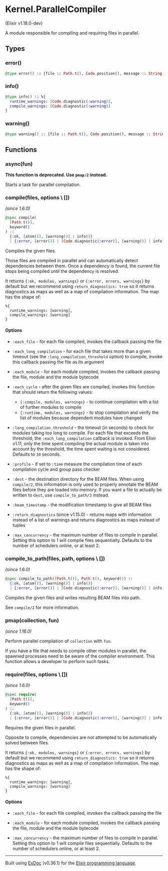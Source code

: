 # Kernel.ParallelCompiler 
(Elixir v1.18.0-dev)

A module responsible for compiling and requiring files in parallel.

## Types

### error()

```elixir
@type error() :: {file :: Path.t(), Code.position(), message :: String.t()}
```



### info()

```elixir
@type info() :: %{
  runtime_warnings: [Code.diagnostic(:warning)],
  compile_warnings: [Code.diagnostic(:warning)]
}
```



### warning()

```elixir
@type warning() :: {file :: Path.t(), Code.position(), message :: String.t()}
```



## Functions

### async(fun)


**This function is deprecated. Use `pmap/2` instead.**

Starts a task for parallel compilation.

### compile(files, options \\ [])
*(since 1.6.0)* 
```elixir
@spec compile(
  [Path.t()],
  keyword()
) ::
  {:ok, [atom()], [warning()] | info()}
  | {:error, [error()] | [Code.diagnostic(:error)], [warning()] | info()}
```

Compiles the given files.

Those files are compiled in parallel and can automatically
detect dependencies between them. Once a dependency is found,
the current file stops being compiled until the dependency is
resolved.

It returns `{:ok, modules, warnings}` or `{:error, errors, warnings}`
by default but we recommend using `return_diagnostics: true` so it returns
diagnostics as maps as well as a map of compilation information.
The map has the shape of:

    %{
      runtime_warnings: [warning],
      compile_warnings: [warning]
    }

#### Options

- `:each_file` - for each file compiled, invokes the callback passing the
  file

- `:each_long_compilation` - for each file that takes more than a given
  timeout (see the `:long_compilation_threshold` option) to compile, invoke
  this callback passing the file as its argument

- `:each_module` - for each module compiled, invokes the callback passing
  the file, module and the module bytecode

- `:each_cycle` - after the given files are compiled, invokes this function
  that should return the following values:
  
  - `{:compile, modules, warnings}` - to continue compilation with a list of
    further modules to compile
  - `{:runtime, modules, warnings}` - to stop compilation and verify the list
    of modules because dependent modules have changed

- `:long_compilation_threshold` - the timeout (in seconds) to check for modules
  taking too long to compile. For each file that exceeds the threshold, the
  `:each_long_compilation` callback is invoked. From Elixir v1.11, only the time
  spent compiling the actual module is taken into account by the threshold, the
  time spent waiting is not considered. Defaults to `10` seconds.

- `:profile` - if set to `:time` measure the compilation time of each compilation cycle
  and group pass checker

- `:dest` - the destination directory for the BEAM files. When using `compile/2`,
  this information is only used to properly annotate the BEAM files before
  they are loaded into memory. If you want a file to actually be written to
  `dest`, use `compile_to_path/3` instead.

- `:beam_timestamp` - the modification timestamp to give all BEAM files

- `:return_diagnostics` (since v1.15.0) - returns maps with information instead of
  a list of warnings and returns diagnostics as maps instead of tuples

- `:max_concurrency` - the maximum number of files to compile in parallel.
  Setting this option to 1 will compile files sequentially.
  Defaults to the number of schedulers online, or at least 2.

### compile_to_path(files, path, options \\ [])
*(since 1.6.0)* 
```elixir
@spec compile_to_path([Path.t()], Path.t(), keyword()) ::
  {:ok, [atom()], [warning()] | info()}
  | {:error, [error()] | [Code.diagnostic(:error)], [warning()] | info()}
```

Compiles the given files and writes resulting BEAM files into path.

See `compile/2` for more information.

### pmap(collection, fun)
*(since 1.16.0)* 


Perform parallel compilation of `collection` with `fun`.

If you have a file that needs to compile other modules in parallel,
the spawned processes need to be aware of the compiler environment.
This function allows a developer to perform such tasks.

### require(files, options \\ [])
*(since 1.6.0)* 
```elixir
@spec require(
  [Path.t()],
  keyword()
) ::
  {:ok, [atom()], [warning()] | info()}
  | {:error, [error()] | [Code.diagnostic(:error)], [warning()] | info()}
```

Requires the given files in parallel.

Opposite to compile, dependencies are not attempted to be
automatically solved between files.

It returns `{:ok, modules, warnings}` or `{:error, errors, warnings}`
by default but we recommend using `return_diagnostics: true` so it returns
diagnostics as maps as well as a map of compilation information.
The map has the shape of:

    %{
      runtime_warnings: [warning],
      compile_warnings: [warning]
    }

#### Options

- `:each_file` - for each file compiled, invokes the callback passing the
  file

- `:each_module` - for each module compiled, invokes the callback passing
  the file, module and the module bytecode

- `:max_concurrency` - the maximum number of files to compile in parallel.
  Setting this option to 1 will compile files sequentially.
  Defaults to the number of schedulers online, or at least 2.



---
Built using [ExDoc](https://github.com/elixir-lang/ex_doc "ExDoc") (v0.36.1) for the [Elixir programming language](href="https://elixir-lang.org" "Elixir").
